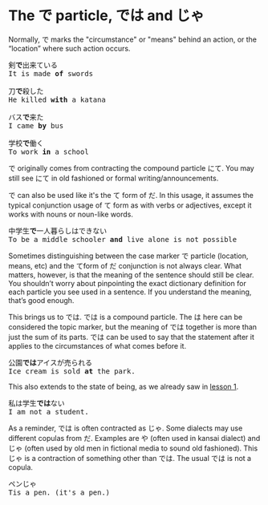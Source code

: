 # The で particle, では and じゃ

Normally, で marks the "circumstance" or "means" behind an action, or the “location” where such action occurs. 

<pre>
剣<b>で</b>出来ている
It is made <b>of</b> swords

刀<b>で</b>殺した
He killed <b>with</b> a katana

バス<b>で</b>来た
I came <b>by</b> bus

学校<b>で</b>働く
To work <b>in</b> a school
</pre>

で originally comes from contracting the compound particle にて. You may still see にて in old fashioned or formal writing/announcements.

で can also be used like it's the て form of だ. In this usage, it assumes the typical conjunction usage of て form as with verbs or adjectives, except it works with nouns or noun-like words.

<pre>
中学生<b>で</b>一人暮らしはできない
To be a middle schooler <b>and</b> live alone is not possible
</pre>

Sometimes distinguishing between the case marker で particle (location, means, etc) and the てform of だ conjunction is not always clear. What matters, however, is that the meaning of the sentence should still be clear. You shouldn’t worry about pinpointing the exact dictionary definition for each particle you see used in a sentence. If you understand the meaning, that’s good enough.

This brings us to では. では is a compound particle. The は here can be considered the topic marker, but the meaning of では together is more than just the sum of its parts. では can be used to say that the statement after it applies to the circumstances of what comes before it.

<pre>
公園<b>では</b>アイスが売られる
Ice cream is sold <b>at</b> the park.
</pre>

This also extends to the state of being, as we already saw in [lesson 1](./Lesson1.md).

<pre>
私は学生<b>では</b>ない
I am not a student.
</pre>

As a reminder, では is often contracted as じゃ. Some dialects may use different copulas from だ. Examples are や (often used in kansai dialect) and じゃ (often used by old men in fictional media to sound old fashioned). This じゃ is a contraction of something other than では. The usual では is not a copula.

<pre>
ペンじゃ
Tis a pen. (it's a pen.)
</pre>
